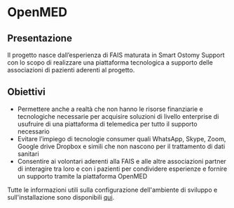 # OpenMED

## Presentazione

Il progetto nasce dall’esperienza di FAIS maturata in Smart Ostomy Support con lo scopo di realizzare una piattaforma tecnologica a supporto delle associazioni di pazienti aderenti al progetto.

## Obiettivi

- Permettere anche a realtà che non hanno le risorse finanziarie e tecnologiche necessarie per acquisire soluzioni di livello enterprise di usufruire di una piattaforma di telemedica per tutto il supporto necessario
- Evitare l’impiego di tecnologie consumer quali WhatsApp, Skype, Zoom, Google drive Dropbox e simili che non nascono per il trattamento di dati sanitari
- Consentire ai volontari aderenti alla FAIS e alle altre associazioni partner di interagire tra loro e con i pazienti per condividere esperienze e fornire un supporto tramite la piattaforma OpenMED

Tutte le informazioni utili sulla configurazione dell'ambiente di sviluppo e sull'installazione sono disponibili [qui](./v2.0.0.md).
